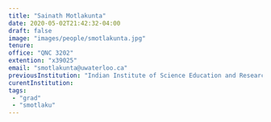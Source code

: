 ```yaml
---
title: "Sainath Motlakunta"
date: 2020-05-02T21:42:32-04:00
draft: false
image: "images/people/smotlakunta.jpg"
tenure: 
office: "QNC 3202"
extention: "x39025"
email: "smotlakunta@uwaterloo.ca"
previousInstitution: "Indian Institute of Science Education and Research, Pune"
curentInstitution: 
tags:
 - "grad"
 - "smotlaku"
---
```


